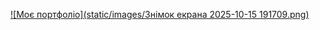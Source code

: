 [![Моє портфоліо](static/images/Знімок екрана 2025-10-15 191709.png)](https://flask-app-lab-zholobchuk.onrender.com/)
